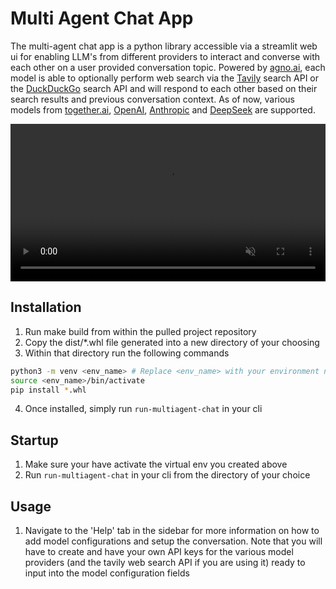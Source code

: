 # Multi Agent Chat App

The multi-agent chat app is a python library accessible via a streamlit web ui for enabling LLM's from different providers to interact and converse with each other on a user provided conversation topic. Powered by [agno.ai](https://github.com/agno-agi/agno), each model is able to optionally perform web search via the [Tavily](https://tavily.com/) search API or the [DuckDuckGo](https://duckduckgo.com/) search API and will respond to each other based on their search results and previous conversation context. As of now, various models from [together.ai](https://www.together.ai/), [OpenAI](https://openai.com/), [Anthropic](https://claude.ai/) and [DeepSeek](https://www.deepseek.com/) are supported.

<video src="assets/multi_chat_app_demo.webm" autoplay loop muted width="100%"></video>

## Installation

1. Run make build from within the pulled project repository
2. Copy the dist/*.whl file generated into a new directory of your choosing
3. Within that directory run the following commands

```bash
python3 -m venv <env_name> # Replace <env_name> with your environment name
source <env_name>/bin/activate
pip install *.whl
```
4. Once installed, simply run ```run-multiagent-chat``` in your cli

## Startup

1. Make sure your have activate the virtual env you created above
2. Run ```run-multiagent-chat``` in your cli from the directory of your choice

## Usage

1. Navigate to the 'Help' tab in the sidebar for more information on how to add model configurations and setup the conversation. Note that you will have to create and have your own API keys for the various model providers (and the tavily web search API if you are using it) ready to input into the model configuration fields